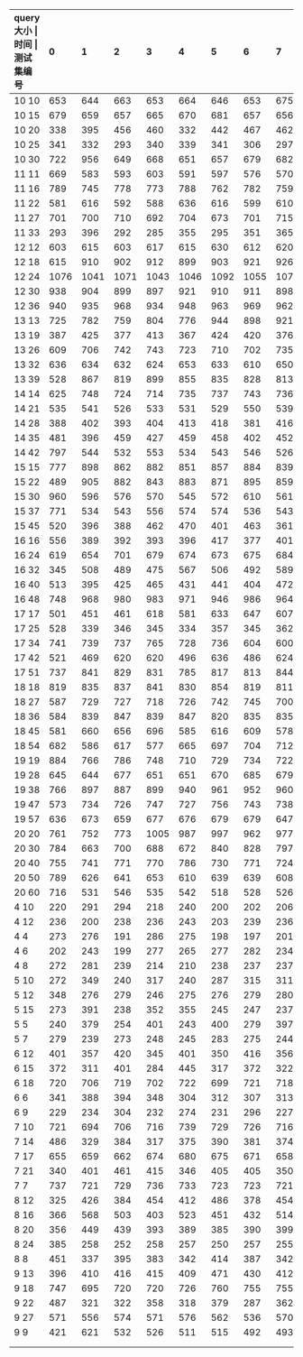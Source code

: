 | query大小 \| 时间 \| 测试集编号|0|1|2|3|4|5|6|7|8|9|avg |
| :-- | :-- | :-- | :-- | :-- | :-- | :-- | :-- | :-- | :-- | :-- | :-- |
| 10 10|653|644|663|653|664|646|653|675|680|654|658.5 | 
| 10 15|679|659|657|665|670|681|657|656|650|653|662.7 | 
| 10 20|338|395|456|460|332|442|467|462|361|366|407.9 | 
| 10 25|341|332|293|340|339|341|306|297|304|324|321.7 | 
| 10 30|722|956|649|668|651|657|679|682|672|649|698.5 | 
| 11 11|669|583|593|603|591|597|576|570|567|614|596.3 | 
| 11 16|789|745|778|773|788|762|782|759|757|775|770.8 | 
| 11 22|581|616|592|588|636|616|599|610|601|613|605.2 | 
| 11 27|701|700|710|692|704|673|701|715|712|714|702.2 | 
| 11 33|293|396|292|285|355|295|351|365|286|344|326.2 | 
| 12 12|603|615|603|617|615|630|612|620|599|602|611.6 | 
| 12 18|615|910|902|912|899|903|921|926|906|959|885.3 | 
| 12 24|1076|1041|1071|1043|1046|1092|1055|1077|1073|1054|1062.8 | 
| 12 30|938|904|899|897|921|910|911|898|900|913|909.1 | 
| 12 36|940|935|968|934|948|963|969|962|935|958|951.2 | 
| 13 13|725|782|759|804|776|944|898|921|949|940|849.8 | 
| 13 19|387|425|377|413|367|424|420|376|386|418|399.3 | 
| 13 26|609|706|742|743|723|710|702|735|729|736|713.5 | 
| 13 32|636|634|632|624|653|633|610|650|660|654|638.6 | 
| 13 39|528|867|819|899|855|835|828|813|813|835|809.2 | 
| 14 14|625|748|724|714|735|737|743|736|720|732|721.4 | 
| 14 21|535|541|526|533|531|529|550|539|525|559|536.8 | 
| 14 28|388|402|393|404|413|418|381|416|412|639|426.6 | 
| 14 35|481|396|459|427|459|458|402|452|466|395|439.5 | 
| 14 42|797|544|532|553|534|543|546|526|530|516|562.1 | 
| 15 15|777|898|862|882|851|857|884|839|859|881|859 | 
| 15 22|489|905|882|843|883|871|895|859|885|895|840.7 | 
| 15 30|960|596|576|570|545|572|610|561|603|603|619.6 | 
| 15 37|771|534|543|556|574|574|536|543|530|555|571.6 | 
| 15 45|520|396|388|462|470|401|463|361|379|356|419.6 | 
| 16 16|556|389|392|393|396|417|377|401|406|408|413.5 | 
| 16 24|619|654|701|679|674|673|675|684|669|683|671.1 | 
| 16 32|345|508|489|475|567|506|492|589|492|599|506.2 | 
| 16 40|513|395|425|465|431|441|404|472|395|458|439.9 | 
| 16 48|748|968|980|983|971|946|986|964|977|988|951.1 | 
| 17 17|501|451|461|618|581|633|647|607|582|664|574.5 | 
| 17 25|528|339|346|345|334|357|345|362|357|347|366 | 
| 17 34|741|739|737|765|728|736|604|600|593|587|683 | 
| 17 42|521|469|620|620|496|636|486|624|488|628|558.8 | 
| 17 51|737|841|829|831|785|817|813|844|828|811|813.6 | 
| 18 18|819|835|837|841|830|854|819|811|854|843|834.3 | 
| 18 27|587|729|727|718|726|742|745|700|731|693|709.8 | 
| 18 36|584|839|847|839|847|820|835|835|826|813|808.5 | 
| 18 45|581|660|656|696|585|616|609|578|615|574|617 | 
| 18 54|682|586|617|577|665|697|704|712|681|671|659.2 | 
| 19 19|884|766|786|748|710|729|734|722|730|725|753.4 | 
| 19 28|645|644|677|651|651|670|685|679|681|639|662.2 | 
| 19 38|766|897|887|899|940|961|952|960|991|980|923.3 | 
| 19 47|573|734|726|747|727|756|743|738|717|773|723.4 | 
| 19 57|636|673|659|677|676|679|679|647|650|655|663.1 | 
| 20 20|761|752|773|1005|987|997|962|977|1003|957|917.4 | 
| 20 30|784|663|700|688|672|840|828|797|820|859|765.1 | 
| 20 40|755|741|771|770|786|730|771|724|772|774|759.4 | 
| 20 50|789|626|641|653|610|639|639|608|643|610|645.8 | 
| 20 60|716|531|546|535|542|518|528|526|524|534|550 | 
| 4 10|220|291|294|218|240|200|202|206|202|284|235.7 | 
| 4 12|236|200|238|236|243|203|239|236|283|289|240.3 | 
| 4 4|273|276|191|286|275|198|197|201|288|303|248.8 | 
| 4 6|202|243|199|277|265|277|282|234|200|281|246 | 
| 4 8|272|281|239|214|210|238|237|237|240|238|240.6 | 
| 5 10|272|349|240|317|240|287|315|311|240|247|281.8 | 
| 5 12|348|276|279|246|275|276|279|280|278|273|281 | 
| 5 15|273|391|238|352|355|245|247|237|398|354|309 | 
| 5 5|240|379|254|401|243|400|279|397|399|280|327.2 | 
| 5 7|279|239|273|248|245|283|275|244|245|273|260.4 | 
| 6 12|401|357|420|345|401|350|416|356|354|367|376.7 | 
| 6 15|372|311|401|284|445|317|372|322|472|323|361.9 | 
| 6 18|720|706|719|702|722|699|721|718|789|703|719.9 | 
| 6 6|341|388|394|348|304|312|307|313|304|310|332.1 | 
| 6 9|229|234|304|232|274|231|296|227|276|276|257.9 | 
| 7 10|721|694|706|716|739|729|726|716|707|701|715.5 | 
| 7 14|486|329|384|317|375|390|381|374|318|317|367.1 | 
| 7 17|655|659|662|674|680|675|671|658|677|661|667.2 | 
| 7 21|340|401|461|415|346|405|405|350|351|320|379.4 | 
| 7 7|737|721|729|736|733|723|723|721|706|713|724.2 | 
| 8 12|325|426|384|454|412|486|378|454|450|416|418.5 | 
| 8 16|366|568|503|403|523|451|432|514|437|514|471.1 | 
| 8 20|356|449|439|393|389|385|390|399|451|353|400.4 | 
| 8 24|385|258|252|258|257|250|257|255|252|259|268.3 | 
| 8 8|451|337|395|383|342|414|387|342|337|406|379.4 | 
| 9 13|396|410|416|415|409|471|430|412|417|462|423.8 | 
| 9 18|747|695|720|720|726|760|755|755|704|714|729.6 | 
| 9 22|487|321|322|358|318|379|287|362|364|321|351.9 | 
| 9 27|571|556|574|571|576|562|536|570|553|564|563.3 | 
| 9 9|421|621|532|526|511|515|492|493|535|493|513.9 | 
| ||| | 
| ||| | 
